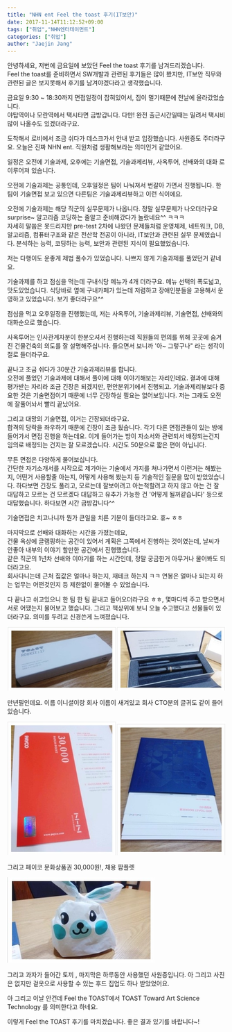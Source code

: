 ```yaml
---
title: "NHN ent Feel the toast 후기(IT보안)"
date: 2017-11-14T11:12:52+09:00
tags: ["취업","NHN엔터테이먼트"]
categories: ["취업"]
author: "Jaejin Jang"
---
```


안녕하세요, 저번에 금요일에 보았던 Feel the toast 후기를 남겨드리겠습니다.  
Feel the toast를 준비하면서 SW개발과 관련된 후기들은 많이 봤지만, IT보안 직무와 관련된 글은 보지못해서
후기를 남겨야겠다라고 생각했습니다.

금요일 9:30 ~ 18:30까지 면접일정이 잡혀있어서, 집이 멀기때문에 전날에 올라갔었습니다.  
야탑역이나 모란역에서 택시타면 금방갑니다. 다만! 완전 출근시간일때는 밀려서 택시비 많이 나올수도 있겠더라구요.

도착해서 로비에서 조금 쉬다가 데스크가서 안내 받고 입장했습니다. 사원증도 주더라구요. 
오늘은 진짜 NHN ent. 직원처럼 생활해보라는 의미인거 같았어요.


일정은 오전에 기술과제, 오후에는 기술면접, 기술과제리뷰, 사옥투어, 선배와의 대화
로 이루어져 있습니다.

오전에 기술과제는 공통인데, 오후일정은 팀이 나눠져서 번갈아 가면서 진행됩니다. 한팀이 기술면접 보고 있으면
다른팀은 기술과제리뷰하고 이런 식이에요.

오전에 기술과제는 해당 직군의 실무문제가 나옵니다. 정말 실무문제가 나오더라구요  
surprise~ 알고리즘 코딩하는 줄알고 준비해갔다가 놀랐네요^^ ㅋㅋㅋ  
자세히 말씀은 못드리지만 pre-test 2차에 나왔던 문제들처럼 운영체제, 네트워크, DB, 알고리즘, 컴퓨터구조와
같은 전산학 전공이 아니라, IT보안과 관련된 실무 문제였습니다. 분석하는 능력, 코딩하는 능력, 보안과 관련된 지식이 필요했었습니다.

저는 다행이도 운좋게 제법 풀수가 있었습니다. 나쁘지 않게 기술과제를 풀었던거 같네요.

기술과제를 하고 점심을 먹는데 구내식당 메뉴가 4개 더라구요. 메뉴 선택의 폭도넓고, 맛도있었습니다.
식당바로 옆에 구내카페가 있는데 저렴하고 장애인분들을 고용해서 운영하고 있었습니다. 보기 좋더라구요^^

점심을 먹고 오후일정을 진행했는데, 저는 사옥투어, 기술과제리뷰, 기술면접, 선배와의 대화순으로 했습니다.

사옥투어는 인사관계자분이 한분오셔서 진행하는데 직원들의 편의를 위해 곳곳에 숨겨진 건물건축의 의도를 잘 설명해주십니다.
들으면서 보니까 '아~ 그렇구나" 라는 생각이 절로 들더라구요.

끝나고 조금 쉬다가 30분간 기술과제리뷰를 합니다.  
오전에 풀었던 기술과제에 대해서 풀이에 대해 이야기해보는 자리인데요.
결과에 대해 평가받는 자리라 조금 긴장은 되겠지만, 편안분위기에서 진행되고. 기술과제리뷰보다 중요한 것은
기술면접이기 때문에 너무 긴장하실 필요는 없어보입니다. 저는 그래도 오전에 잘풀어놔서 빨리 끝났어요.

그리고 대망의 기술면접, 이거는 긴장되더라구요.  
합격의 당락을 좌우하기 때문에 긴장이 조금 됬습니다.
각기 다른 면접관들이 있는 방에 들어가서 면접 진행을 하는데요. 이게 들어가는 방이 자소서와 관련되서 배정되는건지 임의로 배정되는 건지는 잘 모르겠습니다. 시간도 50분으로 짧은 편이 아닙니다.  

무튼 면접은 다양하게 물어보십니다.  
간단한 자기소개서를 시작으로 제가아는 기술에서 가지를 쳐나가면서 이런거는 해봤는지, 어떤거 사용할줄 아는지, 어떻게 사용해 봤는지 등 기술적인 질문을 많이 받았었습니다. 하다보면 긴장도 풀리고, 모르는데 잘보이려고 아는척할려고 하지 않고 아는 건 잘 대답하고 모르는 건 모르겠다 대답하고 유추가 가능한 건 '어떻게 될꺼같습니다' 등으로 대답했습니다. 하다보면 시간 금방갑니다^^

기술면접은 치고나니까 뭔가 큰일을 치른 기분이 들더라고요. 휴~ ㅎㅎ

마지막으로 선배와 대화하는 시간을 가졌는데요,  
건물 옥상에 글램핑하는 공간이 있어서 계획은 그쪽에서 진행하는 것이였는데,
날씨가 안좋아 내부의 이야기 할만한 공간에서 진행했습니다.  
같은 직군의 1년차 선배와 이야기를 하는 시간인데, 정말 궁금한거 아무거나 물어봐도 되더라고요.  
회사다니는데 근처 집값은 얼마나 하는지, 재테크 하는지 ㅋㅋ 연봉은 얼마나 되는지 하는 업무는 어떤것인지 
등 제한없이 물어볼 수 있었습니다.

다 끝나고 쉬고있으니 한 팀 한 팀 끝내고 들어오더라구요 ㅎㅎ, 몇마디씩 주고 받으면서 서로 어땠는지 물어보고 했습니다.
그리고 책상위에 보니 오늘 수고했다고 선물들이 있더라구요. 의미를 두려고 신경쓴게 느껴졌습니다.

![Fig.1](/20171114_1.png "Fig.1")

만년필인데요. 이름 이니셜이랑 회사 이름이 새겨있고 회사 CTO분의 글귀도 같이 들어있습니다.

![Fig.2](/20171114_2.png "Fig.2")

그리고 페이코 문화상품권 30,000원!, 채용 팜플렛

![Fig.3](/20171114_3.png "Fig.3")

그리고 과자가 들어간 토끼 , 마지막은 하루동안 사용했던 사원증입니다.
아 그리고 사진은 없지만 겉옷으로 사용할 수 있는 후드 집업도 하나 받았었어요.

아 그리고 이날 안건데 Feel the TOAST에서
TOAST Toward Art Science Technology 를 의미한다고 하네요.

이렇게 Feel the TOAST 후기를 마치겠습니다.
좋은 결과 있기를 바랍니다~!